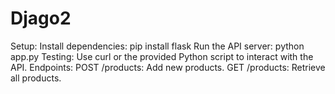 # Djago2
Setup:
Install dependencies: pip install flask
Run the API server: python app.py
Testing:
Use curl or the provided Python script to interact with the API.
Endpoints:
POST /products: Add new products.
GET /products: Retrieve all products.

